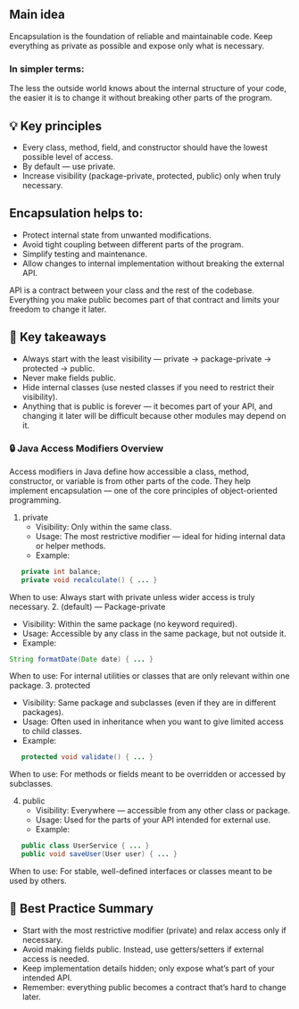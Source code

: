 ## Main idea
Encapsulation is the foundation of reliable and maintainable code. Keep everything as private as possible and expose only what is necessary.

### In simpler terms:
The less the outside world knows about the internal structure of your code, the easier it is to change it without breaking other parts of the program.

## 💡 Key principles
- Every class, method, field, and constructor should have the lowest possible level of access.
- By default — use private.
- Increase visibility (package-private, protected, public) only when truly necessary.

## Encapsulation helps to:
- Protect internal state from unwanted modifications.
- Avoid tight coupling between different parts of the program.
- Simplify testing and maintenance.
- Allow changes to internal implementation without breaking the external API.

API is a contract between your class and the rest of the codebase.
Everything you make public becomes part of that contract and limits your freedom to change it later.

## 🧠 Key takeaways
- Always start with the least visibility — private → package-private → protected → public.
- Never make fields public.
- Hide internal classes (use nested classes if you need to restrict their visibility).
- Anything that is public is forever — it becomes part of your API, and changing it later will be difficult because other modules may depend on it.

### 🔒 Java Access Modifiers Overview

Access modifiers in Java define how accessible a class, method, constructor, or variable is from other parts of the code. They help implement encapsulation — one of the core principles of object-oriented programming.

1. private
   - Visibility: Only within the same class.
   - Usage: The most restrictive modifier — ideal for hiding internal data or helper methods.
   - Example:
```java
   private int balance;
   private void recalculate() { ... }
   ```
   When to use: Always start with private unless wider access is truly necessary.
2. (default) — Package-private
   - Visibility: Within the same package (no keyword required).
   - Usage: Accessible by any class in the same package, but not outside it.
   - Example:
   ```java
   String formatDate(Date date) { ... }
   ```
   When to use: For internal utilities or classes that are only relevant within one package.
3. protected
   - Visibility: Same package and subclasses (even if they are in different packages).
   - Usage: Often used in inheritance when you want to give limited access to child classes.
   - Example:
```java
   protected void validate() { ... }
   ```
   When to use: For methods or fields meant to be overridden or accessed by subclasses.

4. public
   - Visibility: Everywhere — accessible from any other class or package.
   - Usage: Used for the parts of your API intended for external use.
   - Example:
```java
   public class UserService { ... }
   public void saveUser(User user) { ... }
   ```
   When to use: For stable, well-defined interfaces or classes meant to be used by others.

  ## 🧠 Best Practice Summary

   - Start with the most restrictive modifier (private) and relax access only if necessary.
   - Avoid making fields public. Instead, use getters/setters if external access is needed.
   - Keep implementation details hidden; only expose what’s part of your intended API.
   - Remember: everything public becomes a contract that’s hard to change later.